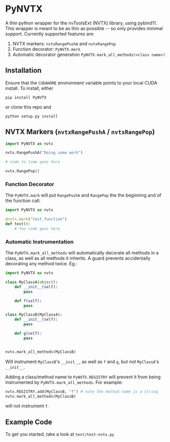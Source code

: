 # PyNVTX

A thin python wrapper for the nvToolsExt (NVTX) library, using pybind11. This
wrapper is meant to be as thin as possible -- so only provides minimal support.
Currently supported features are:
1. NVTX markers: `nvtxRangePushA` and `nvtxRangePop`
2. Function decorator: `PyNVTX.mark`
3. Automatic decorator generation `PyNVTX.mark_all_methods(<class name>)`


## Installation

Ensure that the `CUDAHOME` environment variable points to your local CUDA
install. To install, either
```
pip install PyNVTX
```
or clone this repo and
```
python setup.py install
```


## NVTX Markers (`nvtxRangePushA` / `nvtxRangePop`)

```python
import PyNVTX as nvtx

nvtx.RangePushA("Doing some work")

# code to time goes here

nvtx.RangePop()
```


### Function Decorator

The `PyNVTX.mark` will put `RangePushA` and `RangePop` the the beginning and of
the function call:
```python
import PyNVTX as nvtx

@nvtx.mark("test_function")
def test():
    # You code goes here
```


### Automatic Instrumentation

The `PyNVTX.mark_all_methods` will automatically decorate all methods in a
class, as well as all methods it inherits. A guard prevents accidentally
decorating any method twice. Eg.:
```python
import PyNVTX as nvtx

class MyClassA(object):
    def __init__(self):
        pass

    def f(self):
        pass

class MyClassB(MyClassA):
    def __init__(self):
        pass

    def g(self):
        pass


nvtx.mark_all_methods(MyClassB)
```
Will instrument `MyClassB`'s `__init__`, as well as `f` and `g`, but _not_
`MyClassA`'s `__init__`.

Adding a class/method name to `PyNVTX.REGISTRY` will prevent it from being
instrumented by `PyNVTX.mark_all_methods`. For example:
```python
nvtx.REGISTRY.add(MyClassB, "f") # note the method name is a string
nvtx.mark_all_methods(MyClassB)
```
will not instrument `f`.


## Example Code

To get you started, take a look at `test/test-nvtx.py`
